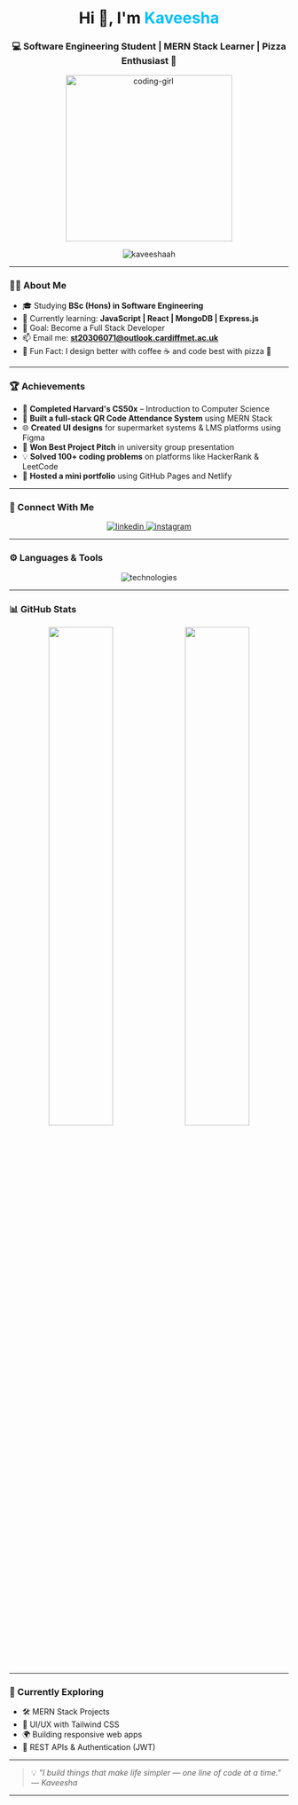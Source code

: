 <h1 align="center">Hi 👋, I'm <span style="color:#00BFFF;">Kaveesha</span></h1>
<h3 align="center">💻 Software Engineering Student | MERN Stack Learner | Pizza Enthusiast 🍕</h3>

<p align="center">
  <img src="https://cdnb.artstation.com/p/assets/images/images/028/991/999/original/anna-havrylyukh-.gif?1596125112" alt="coding-girl" width="300" />
</p>

<p align="center">
  <img src="https://komarev.com/ghpvc/?username=kaveeshaah&label=Profile%20views&color=7f5af0&style=flat" alt="kaveeshaah" />
</p>

---

### 🧑‍💻 About Me

- 🎓 Studying **BSc (Hons) in Software Engineering**
- 🌱 Currently learning: **JavaScript | React | MongoDB | Express.js**
- 🎯 Goal: Become a Full Stack Developer
- 📫 Email me: **st20306071@outlook.cardiffmet.ac.uk**
- 🎉 Fun Fact: I design better with coffee ☕ and code best with pizza 🍕

---

### 🏆 Achievements

- 🥇 **Completed Harvard's CS50x** – Introduction to Computer Science
- 🧩 **Built a full-stack QR Code Attendance System** using MERN Stack
- 🌐 **Created UI designs** for supermarket systems & LMS platforms using Figma
- 🧠 **Won Best Project Pitch** in university group presentation
- 💡 **Solved 100+ coding problems** on platforms like HackerRank & LeetCode
- 🔗 **Hosted a mini portfolio** using GitHub Pages and Netlify

---

### 🔗 Connect With Me

<p align="center">
  <a href="https://linkedin.com/in/milani-kaveesha" target="_blank">
    <img src="https://skillicons.dev/icons?i=linkedin&theme=dark" alt="linkedin" />
  </a>
  <a href="https://instagram.com/kaveesha___12" target="_blank">
    <img src="https://skillicons.dev/icons?i=instagram&theme=dark" alt="instagram" />
  </a>
</p>

---

### ⚙️ Languages & Tools

<p align="center">
  <img src="https://skillicons.dev/icons?i=html,css,js,react,nodejs,express,mongodb,java,cpp,c,git,vscode&theme=dark" alt="technologies" />
</p>

---

### 📊 GitHub Stats

<div align="center">
  <img src="https://github-readme-stats.vercel.app/api?username=kaveeshaah&show_icons=true&theme=dark&hide_border=true" width="48%"/>
  <img src="https://github-readme-stats.vercel.app/api/top-langs/?username=kaveeshaah&layout=compact&theme=dark&hide_border=true&langs_count=6" width="48%"/>
</div>

---

### 🚀 Currently Exploring

- 🛠 MERN Stack Projects
- 🎨 UI/UX with Tailwind CSS
- 🌍 Building responsive web apps
- 💬 REST APIs & Authentication (JWT)

---

> 💡 _"I build things that make life simpler — one line of code at a time."_  
> — *Kaveesha*

---
